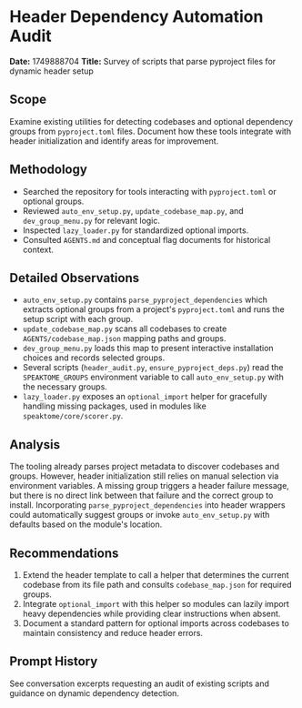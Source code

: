 # Header Dependency Automation Audit

**Date:** 1749888704
**Title:** Survey of scripts that parse pyproject files for dynamic header setup

## Scope
Examine existing utilities for detecting codebases and optional dependency groups from `pyproject.toml` files. Document how these tools integrate with header initialization and identify areas for improvement.

## Methodology
- Searched the repository for tools interacting with `pyproject.toml` or optional groups.
- Reviewed `auto_env_setup.py`, `update_codebase_map.py`, and `dev_group_menu.py` for relevant logic.
- Inspected `lazy_loader.py` for standardized optional imports.
- Consulted `AGENTS.md` and conceptual flag documents for historical context.

## Detailed Observations
- `auto_env_setup.py` contains `parse_pyproject_dependencies` which extracts optional groups from a project's `pyproject.toml` and runs the setup script with each group.
- `update_codebase_map.py` scans all codebases to create `AGENTS/codebase_map.json` mapping paths and groups.
- `dev_group_menu.py` loads this map to present interactive installation choices and records selected groups.
- Several scripts (`header_audit.py`, `ensure_pyproject_deps.py`) read the `SPEAKTOME_GROUPS` environment variable to call `auto_env_setup.py` with the necessary groups.
- `lazy_loader.py` exposes an `optional_import` helper for gracefully handling missing packages, used in modules like `speaktome/core/scorer.py`.

## Analysis
The tooling already parses project metadata to discover codebases and groups. However, header initialization still relies on manual selection via environment variables. A missing group triggers a header failure message, but there is no direct link between that failure and the correct group to install. Incorporating `parse_pyproject_dependencies` into header wrappers could automatically suggest groups or invoke `auto_env_setup.py` with defaults based on the module's location.

## Recommendations
1. Extend the header template to call a helper that determines the current codebase from its file path and consults `codebase_map.json` for required groups.
2. Integrate `optional_import` with this helper so modules can lazily import heavy dependencies while providing clear instructions when absent.
3. Document a standard pattern for optional imports across codebases to maintain consistency and reduce header errors.

## Prompt History
See conversation excerpts requesting an audit of existing scripts and guidance on dynamic dependency detection.
